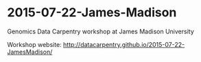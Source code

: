 
2015-07-22-James-Madison
==================

Genomics Data Carpentry workshop at James Madison University

Workshop website: http://datacarpentry.github.io/2015-07-22-JamesMadison/





